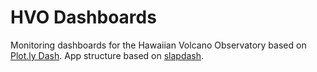 # HVO Dashboards
Monitoring dashboards for the Hawaiian Volcano Observatory based on [Plot.ly Dash](https://plot.ly/products/dash/). App structure based on [slapdash](https://github.com/ned2/slapdash).